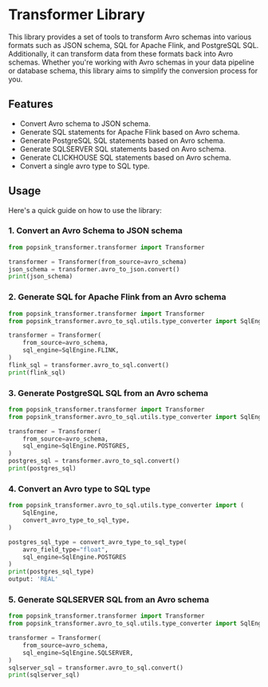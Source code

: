 # Transformer Library

This library provides a set of tools to transform Avro schemas into various formats such as JSON schema, SQL for Apache Flink, and PostgreSQL SQL. Additionally, it can transform data from these formats back into Avro schemas. Whether you're working with Avro schemas in your data pipeline or database schema, this library aims to simplify the conversion process for you.

## Features

- Convert Avro schema to JSON schema.
- Generate SQL statements for Apache Flink based on Avro schema.
- Generate PostgreSQL SQL statements based on Avro schema.
- Generate SQLSERVER SQL statements based on Avro schema.
- Generate CLICKHOUSE SQL statements based on Avro schema.
- Convert a single avro type to SQL type.

## Usage

Here's a quick guide on how to use the library:

### 1. Convert an Avro Schema to JSON schema

```python
from popsink_transformer.transformer import Transformer

transformer = Transformer(from_source=avro_schema)
json_schema = transformer.avro_to_json.convert()
print(json_schema)
```

### 2. Generate SQL for Apache Flink from an Avro schema

```python
from popsink_transformer.transformer import Transformer
from popsink_transformer.avro_to_sql.utils.type_converter import SqlEngine

transformer = Transformer(
    from_source=avro_schema,
    sql_engine=SqlEngine.FLINK,
)
flink_sql = transformer.avro_to_sql.convert()
print(flink_sql)
```

### 3. Generate PostgreSQL SQL from an Avro schema

```python
from popsink_transformer.transformer import Transformer
from popsink_transformer.avro_to_sql.utils.type_converter import SqlEngine

transformer = Transformer(
    from_source=avro_schema,
    sql_engine=SqlEngine.POSTGRES,
)
postgres_sql = transformer.avro_to_sql.convert()
print(postgres_sql)
```

### 4. Convert an Avro type to SQL type

```python
from popsink_transformer.avro_to_sql.utils.type_converter import (
    SqlEngine,
    convert_avro_type_to_sql_type,
)

postgres_sql_type = convert_avro_type_to_sql_type(
    avro_field_type="float",
    sql_engine=SqlEngine.POSTGRES
)
print(postgres_sql_type)
output: 'REAL'
```

### 5. Generate SQLSERVER SQL from an Avro schema

```python
from popsink_transformer.transformer import Transformer
from popsink_transformer.avro_to_sql.utils.type_converter import SqlEngine

transformer = Transformer(
    from_source=avro_schema,
    sql_engine=SqlEngine.SQLSERVER,
)
sqlserver_sql = transformer.avro_to_sql.convert()
print(sqlserver_sql)
```